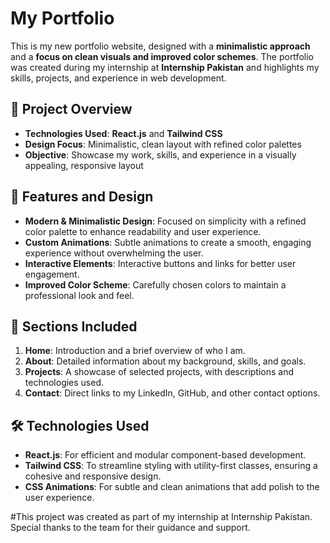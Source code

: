 # My Portfolio

This is my new portfolio website, designed with a **minimalistic approach** and a **focus on clean visuals and improved color schemes**. The portfolio was created during my internship at **Internship Pakistan** and highlights my skills, projects, and experience in web development.

## 🚀 Project Overview

- **Technologies Used**: **React.js** and **Tailwind CSS**
- **Design Focus**: Minimalistic, clean layout with refined color palettes
- **Objective**: Showcase my work, skills, and experience in a visually appealing, responsive layout

## 🎨 Features and Design

- **Modern & Minimalistic Design**: Focused on simplicity with a refined color palette to enhance readability and user experience.
- **Custom Animations**: Subtle animations to create a smooth, engaging experience without overwhelming the user.
- **Interactive Elements**: Interactive buttons and links for better user engagement.
- **Improved Color Scheme**: Carefully chosen colors to maintain a professional look and feel.

## 📂 Sections Included

1. **Home**: Introduction and a brief overview of who I am.
2. **About**: Detailed information about my background, skills, and goals.
3. **Projects**: A showcase of selected projects, with descriptions and technologies used.
4. **Contact**: Direct links to my LinkedIn, GitHub, and other contact options.

## 🛠 Technologies Used

- **React.js**: For efficient and modular component-based development.
- **Tailwind CSS**: To streamline styling with utility-first classes, ensuring a cohesive and responsive design.
- **CSS Animations**: For subtle and clean animations that add polish to the user experience.

#This project was created as part of my internship at Internship Pakistan. Special thanks to the team for their guidance and support.
